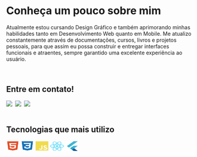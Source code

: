 <div style="display: inline;"><br>
  <h1>Conheça um pouco sobre mim</h1>
  <p>Atualmente estou cursando Design Gráfico e também aprimorando minhas habilidades tanto em Desenvolvimento Web quanto em Mobile. Me atualizo constantemente através de documentações, cursos, livros e projetos pessoais, para que assim eu possa construir e entregar interfaces funcionais e atraentes, sempre garantido uma excelente experiência ao usuário.</p>
</div>
<!-- Contato -->
<div style="display: inline_block;"><br>
  <h2>Entre em contato!</h2>
  <div align="left">
    <a href="mailto:mattigor.impr@gmail.com"><img src="https://img.shields.io/badge/gmail-D14836?&style=for-the-badge&logo=gmail&logoColor=white&link=mailto:mattigor.impr@gmail.com" style="height: 25px;"></a>&nbsp;&nbsp;<a href="https://www.linkedin.com/in/mattigor"><img src="https://img.shields.io/badge/linkedin-%230077B5.svg?&style=for-the-badge&logo=linkedin&logoColor=white&link=mailto:https://www.linkedin.com/in/mattigor/" style="height: 25px;"></a>&nbsp;&nbsp;<a href="https://t.me/mattigor"><img src="https://img.shields.io/badge/Telegram-2CA5E0?style=for-the-badge&logo=telegram&logoColor=white"style="height: 25px;">
    </a>
  </div>
</div>
<!-- Tecnologias -->
<div style="display: inline_block;"><br>
  <h2>Tecnologias que mais utilizo</h2>
  <img align="center" alt="Igor-HTML" height="25" width="35" src="https://github.com/devicons/devicon/blob/master/icons/html5/html5-plain.svg">
  <img align="center" alt="Igor-CSS" height="25" width="35" src="https://github.com/devicons/devicon/blob/master/icons/css3/css3-plain.svg">
  <img align="center" alt="Igor-JS" height="25" width="35" src="https://github.com/devicons/devicon/blob/master/icons/javascript/javascript-plain.svg">
  <img align="center" alt="Igor-React" height="28" width="38" src="https://github.com/devicons/devicon/blob/master/icons/react/react-original.svg">
  <img align="center" alt="Igor-Flutter" height="26" width="36" src="https://github.com/devicons/devicon/blob/master/icons/flutter/flutter-original.svg">
</div>
